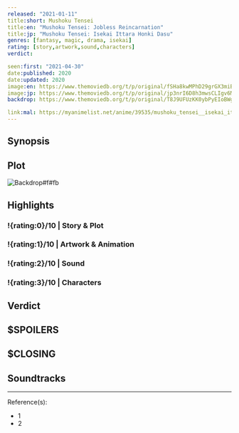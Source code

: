 ```yaml
---
released: "2021-01-11"
title:short: Mushoku Tensei
title:en: "Mushoku Tensei: Jobless Reincarnation"
title:jp: "Mushoku Tensei: Isekai Ittara Honki Dasu"
genres: [fantasy, magic, drama, isekai]
rating: [story,artwork,sound,characters]
verdict:

seen:first: "2021-04-30"
date:published: 2020
date:updated: 2020
image:en: https://www.themoviedb.org/t/p/original/fSHa8kwMPhD29grGX3miBq1BWCN.jpg
image:jp: https://www.themoviedb.org/t/p/original/jp3nrI6D8h3mwsCLIgv6MFQvV6Q.jpg
backdrop: https://www.themoviedb.org/t/p/original/T8J9UFUzKK0ybPyEIoBWgOQHoa.jpg

link:mal: https://myanimelist.net/anime/39535/mushoku_tensei__isekai_ittara_honki_dasu
---
```



## Synopsis

## Plot

![Backdrop#f#fb](https://www.themoviedb.org/t/p/original/5OdAoJBlVmERjKA2CpjSl5zERAA.jpg "Source: TMDB")

## Highlights

### !{rating:0}/10 | Story & Plot

### !{rating:1}/10 | Artwork & Animation

### !{rating:2}/10 | Sound

### !{rating:3}/10 | Characters

## Verdict

## $SPOILERS

## $CLOSING

## Soundtracks

***
Reference(s):

- 1
- 2
